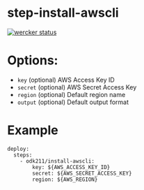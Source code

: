 # step-install-awscli

[![wercker status](https://app.wercker.com/status/e0724f035c1933c08ab277ad1c915bb2/m/master "wercker status")](https://app.wercker.com/project/bykey/e0724f035c1933c08ab277ad1c915bb2)

# Options:

- `key` (optional) AWS Access Key ID
- `secret` (optional) AWS Secret Access Key
- `region` (optional) Default region name
- `output` (optional) Default output format

# Example

```
deploy:
  steps:
    - odk211/install-awscli:
        key: ${AWS_ACCESS_KEY_ID}
        secret: ${AWS_SECRET_ACCESS_KEY}
        region: ${AWS_REGION}
```

